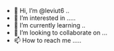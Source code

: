 - 👋 Hi, I’m @leviut6 ..
- 👀 I’m interested in .....
- 🌱 I’m currently learning ..
- 💞️ I’m looking to collaborate on ...
- 📫 How to reach me .....

<!---
leviut6/leviut6 is a ✨ special ✨ repository because its `README.md` (this file) appears on your GitHub profile.
You can click the Preview link to take a look at your changes.
--->
